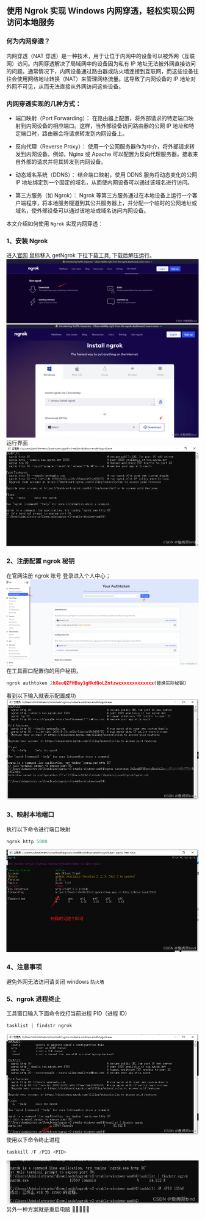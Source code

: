 ## 使用 Ngrok 实现 Windows 内网穿透，轻松实现公网访问本地服务

### 何为内网穿透？

内网穿透（NAT 穿透）是一种技术，用于让位于内网中的设备可以被外网（互联网）访问。内网穿透解决了局域网中的设备因为私有 IP 地址无法被外网直接访问的问题。通常情况下，内网设备通过路由器或防火墙连接到互联网，而这些设备往往会使用网络地址转换（NAT）来管理网络流量。这导致了内网设备的 IP 地址对外网不可见，从而无法直接从外网访问这些设备。

### 内网穿透实现的几种方式：

- 端口映射（Port Forwarding）： 在路由器上配置，将外部请求的特定端口映射到内网设备的相应端口。这样，当外部设备访问路由器的公网 IP 地址和特定端口时，路由器会将请求转发到内网设备上。

- 反向代理（Reverse Proxy）： 使用一个公网服务器作为中介，将外部请求转发到内网设备。例如，Nginx 或 Apache 可以配置为反向代理服务器，接收来自外部的请求并将其转发到内网设备。

- 动态域名系统（DDNS）： 结合端口映射，使用 DDNS 服务将动态变化的公网 IP 地址绑定到一个固定的域名，从而使内网设备可以通过该域名进行访问。

- 第三方服务（如 Ngrok）： Ngrok 等第三方服务通过在本地设备上运行一个客户端程序，将本地服务隧道到其公共服务器上，并分配一个临时的公网地址或域名，使外部设备可以通过该地址或域名访问内网设备。

本文介绍如何使用 <code>Ngrok</code> 实现内网穿透：

### 1、安装 Ngrok

进入[官网](https://ngrok.com/) 鼠标移入 getNgrok 下拉下载工具, 下载后解压运行。
![ngrok](../../public/images/ngrok1.png)
![ngrok](../../public/images/ngrok2.png)
运行界面
![ngrok](../../public/images/ngrok3.png)

### 2、注册配置 ngrok 秘钥

在官网注册 ngrok 账号 登录进入个人中心；
![ngrok](../../public/images/ngrok4.png)
在工具窗口配置你的用户秘钥，

```javascript
ngrok authtoken 2hXeuQZFHBuy1gHkdQoLZntzwxxxxxxxxxxxxx(替换实际秘钥)
```

看到以下输入就表示配置成功
![ngrok](../../public/images/ngrok5.png)

### 3、映射本地端口

执行以下命令进行端口映射

```javascript
ngrok http 5000
```

![ngrok](../../public/images/ngrok6.png)

### 4、注意事项

避免外网无法访问请关闭 windows <code>防火墙</code>

### 5、ngrok 进程终止

工具窗口输入下面命令找打当前进程 PID（进程 ID）

```javascript
tasklist | findstr ngrok
```

![ngrok](../../public/images/ngrok7.png)
使用以下命令终止进程

```javascript
taskkill /F /PID <PID>
```

![ngrok](../../public/images/ngrok8.png)
另外一种方案就是重启电脑 🤣🤣🤣🤣🤣
